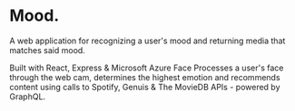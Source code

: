 # Mood.
A web application for recognizing a user's mood and returning media that matches said mood.

Built with React, Express & Microsoft Azure Face
Processes a user's face through the web cam, determines the highest emotion and recommends content using calls to Spotify, Genuis & The MovieDB APIs - powered by GraphQL.
